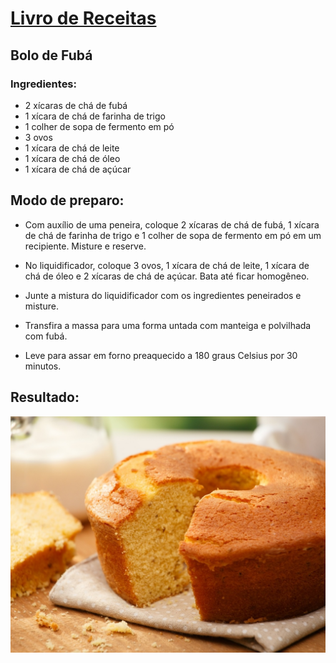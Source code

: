 # [Livro de Receitas](../README.md)

## Bolo de Fubá

### Ingredientes:

- 2 xícaras de chá de fubá
- 1 xícara de chá de farinha de trigo
- 1 colher de sopa de fermento em pó
- 3 ovos
- 1 xícara de chá de leite
- 1 xícara de chá de óleo
- 1 xícara de chá de açúcar

## Modo de preparo:

- Com auxílio de uma peneira, coloque 2 xícaras de chá de fubá, 1 xícara de chá de farinha de trigo e 1 colher de sopa de fermento em pó em um recipiente. Misture e reserve.

- No liquidificador, coloque 3 ovos, 1 xícara de chá de leite, 1 xícara de chá de óleo e 2 xícaras de chá de açúcar. Bata até ficar homogêneo.

- Junte a mistura do liquidificador com os ingredientes peneirados e misture.

- Transfira a massa para uma forma untada com manteiga e polvilhada com fubá.

- Leve para assar em forno preaquecido a 180 graus Celsius por 30 minutos.

## Resultado:

![Bolo de Fubá](../img/bolo-de-fuba.jpg)
